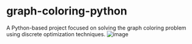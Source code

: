 # graph-coloring-python
A Python-based project focused on solving the graph coloring problem using discrete optimization techniques.
![image](https://github.com/user-attachments/assets/99c059c6-0a92-4a9b-bd85-1253c5098c7a)
